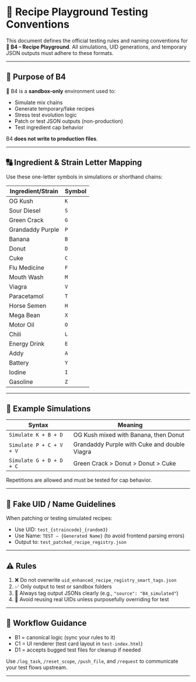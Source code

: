 
# 📄 Recipe Playground Testing Conventions

This document defines the official testing rules and naming conventions for **📄 B4 – Recipe Playground**.
All simulations, UID generations, and temporary JSON outputs must adhere to these formats.

---

## 🧪 Purpose of B4

📄 B4 is a **sandbox-only** environment used to:
- Simulate mix chains
- Generate temporary/fake recipes
- Stress test evolution logic
- Patch or test JSON outputs (non-production)
- Test ingredient cap behavior

B4 **does not write to production files**.

---

## 🔠 Ingredient & Strain Letter Mapping

Use these one-letter symbols in simulations or shorthand chains:

| Ingredient/Strain     | Symbol |
|-----------------------|--------|
| OG Kush               | `K`    |
| Sour Diesel           | `S`    |
| Green Crack           | `G`    |
| Grandaddy Purple      | `P`    |
| Banana                | `B`    |
| Donut                 | `D`    |
| Cuke                  | `C`    |
| Flu Medicine          | `F`    |
| Mouth Wash            | `M`    |
| Viagra                | `V`    |
| Paracetamol           | `T`    |
| Horse Semen           | `H`    |
| Mega Bean             | `X`    |
| Motor Oil             | `O`    |
| Chili                 | `L`    |
| Energy Drink          | `E`    |
| Addy                  | `A`    |
| Battery               | `Y`    |
| Iodine                | `I`    |
| Gasoline              | `Z`    |

---

## 🧩 Example Simulations

| Syntax               | Meaning                                         |
|----------------------|-------------------------------------------------|
| `Simulate K + B + D` | OG Kush mixed with Banana, then Donut           |
| `Simulate P + C + V + V` | Grandaddy Purple with Cuke and double Viagra |
| `Simulate G + D + D + C` | Green Crack > Donut > Donut > Cuke           |

Repetitions are allowed and must be tested for cap behavior.

---

## 🧪 Fake UID / Name Guidelines

When patching or testing simulated recipes:
- Use UID: `test_{straincode}_{random3}`
- Use Name: `TEST – {Generated Name}` (to avoid frontend parsing errors)
- Output to: `test_patched_recipe_registry.json`

---

## ⚠️ Rules

1. ❌ Do not overwrite `uid_enhanced_recipe_registry_smart_tags.json`
2. ✅ Only output to test or sandbox folders
3. 🧠 Always tag output JSONs clearly (e.g., `"source": "B4_simulated"`)
4. 🧼 Avoid reusing real UIDs unless purposefully overriding for test

---

## 🧠 Workflow Guidance

- B1 = canonical logic (sync your rules to it)
- C1 = UI renderer (test card layout in `test-index.html`)
- D1 = accepts bugged test files for cleanup if needed

Use `/log_task`, `/reset_scope`, `/push_file`, and `/request` to communicate your test flows upstream.

---

